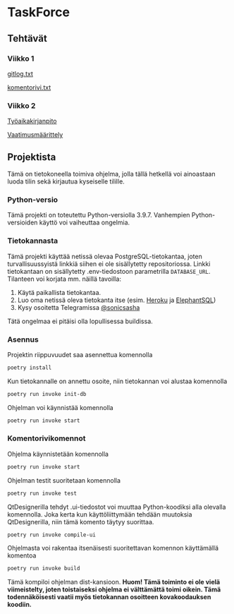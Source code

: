 # TaskForce

## Tehtävät

### Viikko 1

[gitlog.txt](https://github.com/sonicsasha/taskforce/blob/master/laskarit/viikko1/gitlog.txt)

[komentorivi.txt](https://github.com/sonicsasha/taskforce/blob/master/laskarit/viikko1/komentorivi.txt)

### Viikko 2
[Työaikakirjanpito](https://github.com/sonicsasha/taskforce/blob/master/dokumentaatio/tyoaikakirjanpito.md)

[Vaatimusmäärittely](https://github.com/sonicsasha/taskforce/blob/master/dokumentaatio/vaatimuusmaarittely.md)

## Projektista

Tämä on tietokoneella toimiva ohjelma, jolla tällä hetkellä voi ainoastaan luoda tilin sekä kirjautua kyseiselle tilille.

### Python-versio

Tämä projekti on toteutettu Python-versiolla 3.9.7. Vanhempien Python-versioiden käyttö voi vaiheuttaa ongelmia.

### Tietokannasta

Tämä projekti käyttää netissä olevaa PostgreSQL-tietokantaa, joten turvallisuussyistä linkkiä siihen ei ole sisällytetty repositoriossa. Linkki tietokantaan on sisällytetty .env-tiedostoon parametrilla ```DATABASE_URL```. Tilanteen voi korjata mm. näillä tavoilla:

1. Käytä paikallista tietokantaa.
2. Luo oma netissä oleva tietokanta itse (esim. [Heroku](https://www.heroku.com/postgres) ja [ElephantSQL](https://www.elephantsql.com/))
3. Kysy osoitetta Telegramissa [@sonicsasha](https://t.me/sonicsasha)

Tätä ongelmaa ei pitäisi olla lopullisessa buildissa.

### Asennus

Projektin riippuvuudet saa asennettua komennolla
```bash
poetry install
```

Kun tietokannalle on annettu osoite, niin tietokannan voi alustaa komennolla
```bash
poetry run invoke init-db
```

Ohjelman voi käynnistää komennolla
```bash
poetry run invoke start
```

### Komentorivikomennot
Ohjelma käynnistetään komennolla
```bash
poetry run invoke start
```

Ohjelman testit suoritetaan komennolla
```bash
poetry run invoke test
```

QtDesignerilla tehdyt .ui-tiedostot voi muuttaa Python-koodiksi alla olevalla komennolla. Joka kerta kun käyttöliittymään tehdään muutoksia QtDesignerilla, niin tämä komento täytyy suorittaa.
```bash
poetry run invoke compile-ui
```

Ohjelmasta voi rakentaa itsenäisesti suoritettavan komennon käyttämällä komentoa 
```bash
poetry run invoke build
```
Tämä kompiloi ohjelman dist-kansioon. **Huom! Tämä toiminto ei ole vielä viimeistelty, joten toistaiseksi ohjelma ei välttämättä toimi oikein. Tämä todennäköisesti vaatii myös tietokannan osoitteen kovakoodauksen koodiin.**


